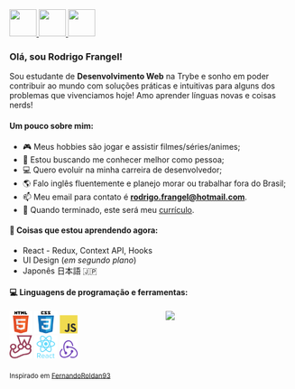 <a href="https://github.com/RodrigoFrangel" target="_blank">
  <img src="https://cdn.iconscout.com/icon/free/png-256/github-108-438008.png" width="48px" height="48px">
</a> 
<a href="https://www.linkedin.com/in/rodrigofrangel/" target="_blank">
  <img src="https://i.ibb.co/Kx2GSrT/linkedin.png" width="48px" height="48px">
</a>
<a href="https://www.instagram.com/_o.h.a.y.o.u_/" target="_blank">
  <img src="https://cdn.icon-icons.com/icons2/1211/PNG/512/1491579602-yumminkysocialmedia36_83067.png" width="48px" height="48px">
</a> 

### Olá, sou Rodrigo Frangel!

Sou estudante de **Desenvolvimento Web** na Trybe e sonho em poder contribuir ao mundo com soluções práticas e intuitivas para alguns dos problemas que vivenciamos hoje! Amo aprender línguas novas e coisas nerds!  


#### Um pouco sobre mim:
- 🎮 Meus hobbies são jogar e assistir filmes/séries/animes;
- 🧠 Estou buscando me conhecer melhor como pessoa;
- 💻 Quero evoluir na minha carreira de desenvolvedor;
- 🌎 Falo inglês fluentemente e planejo morar ou trabalhar fora do Brasil;
- 📫 Meu email para contato é **rodrigo.frangel@hotmail.com**.
- 📄 Quando terminado, este será meu <a href="" target="_blank">currículo</a>.


#### 🌱 Coisas que estou aprendendo agora: 
- React - Redux, Context API, Hooks  
- UI Design (*em segundo plano*)
- Japonês 日本語 🇯🇵 


#### :computer: Linguagens de programação e ferramentas: 
<p>
  <img width="45%" align="right" src="https://github-readme-stats.vercel.app/api?username=RodrigoFrangel&show_icons=true&title_color=fff&icon_color=79ff97&text_color=9f9f9f&bg_color=151515" />

<code><img width="8%" src="https://raw.githubusercontent.com/devicons/devicon/master/icons/html5/html5-original-wordmark.svg"></code>
<code><img width="8%" src="https://raw.githubusercontent.com/devicons/devicon/master/icons/css3/css3-original-wordmark.svg"></code>
<code><img width="6.5%" src="https://raw.githubusercontent.com/devicons/devicon/master/icons/javascript/javascript-original.svg"></code>
<br />
<code><img width="8%" src="https://raw.githubusercontent.com/devicons/devicon/1119b9f84c0290e0f0b38982099a2bd027a48bf1/icons/jest/jest-plain.svg"></code>
<code><img width="8%" src="https://raw.githubusercontent.com/devicons/devicon/master/icons/react/react-original-wordmark.svg"></code>
<code><img width="6.5%" src="https://raw.githubusercontent.com/devicons/devicon/master/icons/redux/redux-original.svg"></code>
</p>

<sub>Inspirado em [FernandoRoldan93](https://github.com/FernandoRoldan93)</sub>
